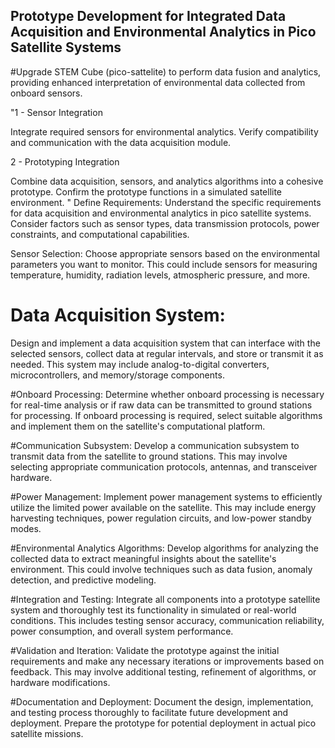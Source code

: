 ## Prototype Development for Integrated Data Acquisition and Environmental Analytics in Pico Satellite Systems

#Upgrade STEM Cube (pico-sattelite) to perform data fusion and analytics, providing enhanced interpretation of environmental data collected from onboard sensors.

"1 - Sensor Integration

Integrate required sensors for environmental analytics.
Verify compatibility and communication with the data acquisition module.

2 - Prototyping Integration

Combine data acquisition, sensors, and analytics algorithms into a cohesive prototype.
Confirm the prototype functions in a simulated satellite environment.
"
Define Requirements: Understand the specific requirements for data acquisition and environmental analytics in pico satellite systems. Consider factors such as sensor types, data transmission protocols, power constraints, and computational capabilities.

Sensor Selection: Choose appropriate sensors based on the environmental parameters you want to monitor. This could include sensors for measuring temperature, humidity, radiation levels, atmospheric pressure, and more.

# Data Acquisition System: 
Design and implement a data acquisition system that can interface with the selected sensors, collect data at regular intervals, and store or transmit it as needed. This system may include analog-to-digital converters, microcontrollers, and memory/storage components.

#Onboard Processing: 
Determine whether onboard processing is necessary for real-time analysis or if raw data can be transmitted to ground stations for processing. If onboard processing is required, select suitable algorithms and implement them on the satellite's computational platform.

#Communication Subsystem: 
Develop a communication subsystem to transmit data from the satellite to ground stations. This may involve selecting appropriate communication protocols, antennas, and transceiver hardware.

#Power Management: 
Implement power management systems to efficiently utilize the limited power available on the satellite. This may include energy harvesting techniques, power regulation circuits, and low-power standby modes.

#Environmental Analytics Algorithms: 
Develop algorithms for analyzing the collected data to extract meaningful insights about the satellite's environment. This could involve techniques such as data fusion, anomaly detection, and predictive modeling.

#Integration and Testing: 
Integrate all components into a prototype satellite system and thoroughly test its functionality in simulated or real-world conditions. This includes testing sensor accuracy, communication reliability, power consumption, and overall system performance.

#Validation and Iteration: 
Validate the prototype against the initial requirements and make any necessary iterations or improvements based on feedback. This may involve additional testing, refinement of algorithms, or hardware modifications.

#Documentation and Deployment: 
Document the design, implementation, and testing process thoroughly to facilitate future development and deployment. Prepare the prototype for potential deployment in actual pico satellite missions.
